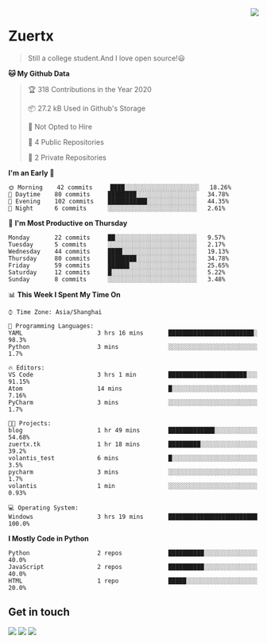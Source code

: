 <a href="#">
<img align="right" src="https://github-readme-stats.vercel.app/api?username=zuertx&show_icons=true&hide_border=true">
</a>

# Zuertx
> Still a college student.And I love open source!😃  

<!--START_SECTION:waka-->
**🐱 My Github Data** 

> 🏆 318 Contributions in the Year 2020
 > 
> 📦 27.2 kB Used in Github's Storage 
 > 
> 🚫 Not Opted to Hire
 > 
> 📜 4 Public Repositories
 > 
> 🔑 2 Private Repositories 

**I'm an Early 🐤** 

```text
🌞 Morning    42 commits     ████░░░░░░░░░░░░░░░░░░░░░   18.26% 
🌆 Daytime    80 commits     ████████░░░░░░░░░░░░░░░░░   34.78% 
🌃 Evening    102 commits    ███████████░░░░░░░░░░░░░░   44.35% 
🌙 Night      6 commits      ░░░░░░░░░░░░░░░░░░░░░░░░░   2.61%

```
📅 **I'm Most Productive on Thursday** 

```text
Monday       22 commits     ██░░░░░░░░░░░░░░░░░░░░░░░   9.57% 
Tuesday      5 commits      ░░░░░░░░░░░░░░░░░░░░░░░░░   2.17% 
Wednesday    44 commits     ████░░░░░░░░░░░░░░░░░░░░░   19.13% 
Thursday     80 commits     ████████░░░░░░░░░░░░░░░░░   34.78% 
Friday       59 commits     ██████░░░░░░░░░░░░░░░░░░░   25.65% 
Saturday     12 commits     █░░░░░░░░░░░░░░░░░░░░░░░░   5.22% 
Sunday       8 commits      ░░░░░░░░░░░░░░░░░░░░░░░░░   3.48%

```


📊 **This Week I Spent My Time On** 

```text
⌚︎ Time Zone: Asia/Shanghai

💬 Programming Languages: 
YAML                     3 hrs 16 mins       ████████████████████████░   98.3% 
Python                   3 mins              ░░░░░░░░░░░░░░░░░░░░░░░░░   1.7%

🔥 Editors: 
VS Code                  3 hrs 1 min         ██████████████████████░░░   91.15% 
Atom                     14 mins             █░░░░░░░░░░░░░░░░░░░░░░░░   7.16% 
PyCharm                  3 mins              ░░░░░░░░░░░░░░░░░░░░░░░░░   1.7%

🐱‍💻 Projects: 
blog                     1 hr 49 mins        █████████████░░░░░░░░░░░░   54.68% 
zuertx.tk                1 hr 18 mins        █████████░░░░░░░░░░░░░░░░   39.2% 
volantis_test            6 mins              █░░░░░░░░░░░░░░░░░░░░░░░░   3.5% 
pycharm                  3 mins              ░░░░░░░░░░░░░░░░░░░░░░░░░   1.7% 
volantis                 1 min               ░░░░░░░░░░░░░░░░░░░░░░░░░   0.93%

💻 Operating System: 
Windows                  3 hrs 19 mins       █████████████████████████   100.0%

```

**I Mostly Code in Python** 

```text
Python                   2 repos             ██████████░░░░░░░░░░░░░░░   40.0% 
JavaScript               2 repos             ██████████░░░░░░░░░░░░░░░   40.0% 
HTML                     1 repo              █████░░░░░░░░░░░░░░░░░░░░   20.0%

```



<!--END_SECTION:waka-->

## Get in touch
[![](https://img.shields.io/badge/-https://zuertx.tk-0e83cd?style=flat-square&logo=Blogger&logoColor=fff)](https://zuertx.tk)
[![](https://img.shields.io/badge/-@zuertx-3db6f1?style=flat-square&logo=Telegram&logoColor=2ca5e0)](https://t.me/zuertx)
[![](https://img.shields.io/badge/-zuertx@gmail.com-911318?style=flat-square&logo=Gmail&logoColor=white&labelColor=c14438)](mailto:zuertx_at_gmail.com)
